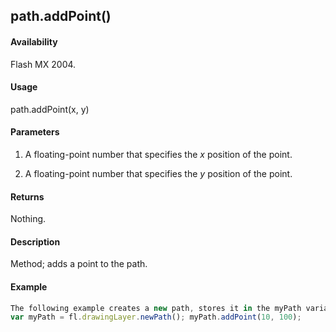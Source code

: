 ## path.addPoint()

#### Availability

Flash MX 2004.

#### Usage

path.addPoint(x, y)

#### Parameters

1.  A floating-point number that specifies the *x* position of the point.

2.  A floating-point number that specifies the *y* position of the point.

#### Returns

Nothing.

#### Description

Method; adds a point to the path.

#### Example

```javascript
The following example creates a new path, stores it in the myPath variable, and assigns the new point to the path:
var myPath = fl.drawingLayer.newPath(); myPath.addPoint(10, 100);

```